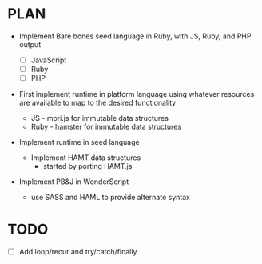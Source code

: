 PLAN
====

- Implement Bare bones seed language in Ruby, with JS, Ruby, and PHP output
  - [ ] JavaScript 
  - [ ] Ruby
  - [ ] PHP
- First implement runtime in platform language using whatever resources are available to
  map to the desired functionality
  - JS - mori.js for immutable data structures
  - Ruby - hamster for immutable data structures
- Implement runtime in seed language
  - Implement HAMT data structures
    - started by porting HAMT.js

- Implement PB&J in WonderScript
  - use SASS and HAML to provide alternate syntax

TODO
====

- [ ] Add loop/recur and try/catch/finally
